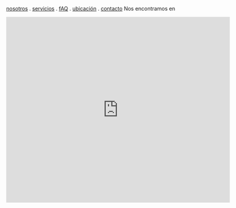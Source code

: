 [nosotros](./nosotros.md) . [servicios](./servicios.md) . [fAQ](FAQ.md) . [ubicación](ubicacion.md) . [contacto](./contacto.md)
Nos encontramos en 

<div class="mapouter"><div class="gmap_canvas"><iframe width="600" height="500" id="gmap_canvas" src="https://maps.google.com/maps?q=cetis%2032&t=&z=13&ie=UTF8&iwloc=&output=embed" frameborder="0" scrolling="no" marginheight="0" marginwidth="0"></iframe><a href="https://fmovies-online.net">fmovies</a><br><style>.mapouter{position:relative;text-align:right;height:500px;width:600px;}</style><a href="https://www.embedgooglemap.net">google maps website embed</a><style>.gmap_canvas {overflow:hidden;background:none!important;height:500px;width:600px;}</style></div></div>
